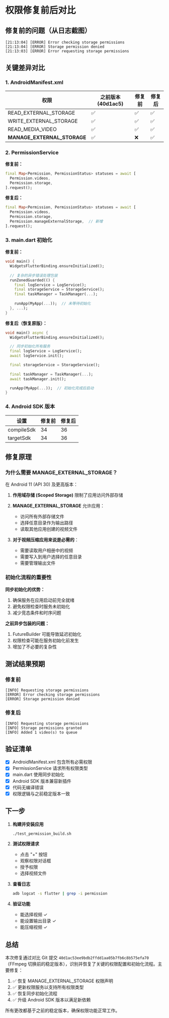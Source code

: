 # 权限修复前后对比

## 修复前的问题（从日志截图）

```
[21:13:04] [ERROR] Error checking storage permissions
[21:13:04] [ERROR] Storage permission denied
[21:13:03] [ERROR] Error requesting storage permissions
```

## 关键差异对比

### 1. AndroidManifest.xml

| 权限 | 之前版本 (40d1ac5) | 修复前 | 修复后 |
|------|-------------------|--------|--------|
| READ_EXTERNAL_STORAGE | ✅ | ✅ | ✅ |
| WRITE_EXTERNAL_STORAGE | ✅ | ✅ | ✅ |
| READ_MEDIA_VIDEO | ✅ | ✅ | ✅ |
| **MANAGE_EXTERNAL_STORAGE** | ✅ | ❌ | ✅ |

### 2. PermissionService

**修复前：**
```dart
final Map<Permission, PermissionStatus> statuses = await [
  Permission.videos,
  Permission.storage,
].request();
```

**修复后：**
```dart
final Map<Permission, PermissionStatus> statuses = await [
  Permission.videos,
  Permission.storage,
  Permission.manageExternalStorage,  // 新增
].request();
```

### 3. main.dart 初始化

**修复前：**
```dart
void main() {
  WidgetsFlutterBinding.ensureInitialized();
  
  // 复杂的异步错误处理包装
  runZonedGuarded(() {
    final logService = LogService();
    final storageService = StorageService();
    final taskManager = TaskManager(...);
    
    runApp(MyApp(...));  // 未等待初始化
  }, ...);
}
```

**修复后（恢复原版）：**
```dart
void main() async {
  WidgetsFlutterBinding.ensureInitialized();

  // 同步初始化所有服务
  final logService = LogService();
  await logService.init();

  final storageService = StorageService();
  
  final taskManager = TaskManager(...);
  await taskManager.init();

  runApp(MyApp(...));  // 初始化完成后启动
}
```

### 4. Android SDK 版本

| 设置 | 修复前 | 修复后 |
|------|--------|--------|
| compileSdk | 34 | 36 |
| targetSdk | 34 | 36 |

## 修复原理

### 为什么需要 MANAGE_EXTERNAL_STORAGE？

在 Android 11 (API 30) 及更高版本：

1. **作用域存储 (Scoped Storage)** 限制了应用访问外部存储
2. **MANAGE_EXTERNAL_STORAGE** 允许应用：
   - 访问所有外部存储文件
   - 选择任意目录作为输出路径
   - 读取其他应用创建的视频文件

3. **对于视频压缩应用来说是必需的**：
   - 需要读取用户相册中的视频
   - 需要写入到用户选择的任意目录
   - 需要管理输出文件

### 初始化流程的重要性

**同步初始化的优势：**
1. 确保服务在应用启动前完全就绪
2. 避免权限检查时服务未初始化
3. 减少竞态条件和时序问题

**之前异步包装的问题：**
1. FutureBuilder 可能导致延迟初始化
2. 权限检查可能在服务初始化前发生
3. 增加了不必要的复杂性

## 测试结果预期

### 修复前
```
[INFO] Requesting storage permissions
[ERROR] Error checking storage permissions
[ERROR] Storage permission denied
```

### 修复后
```
[INFO] Requesting storage permissions
[INFO] Storage permissions granted
[INFO] Added 1 video(s) to queue
```

## 验证清单

- [x] AndroidManifest.xml 包含所有必需权限
- [x] PermissionService 请求所有权限类型
- [x] main.dart 使用同步初始化
- [x] Android SDK 版本兼容新插件
- [x] 代码无编译错误
- [x] 权限逻辑与之前稳定版本一致

## 下一步

1. **构建并安装应用**
   ```bash
   ./test_permission_build.sh
   ```

2. **测试权限请求**
   - 点击 "+" 按钮
   - 观察权限对话框
   - 授予权限
   - 选择视频文件

3. **查看日志**
   ```bash
   adb logcat -s flutter | grep -i permission
   ```

4. **验证功能**
   - 能选择视频 ✓
   - 能设置输出目录 ✓
   - 能压缩视频 ✓

## 总结

本次修复通过对比 Git 提交 `40d1ac53ee9bdb2ffdd1aa05b7fb6c8b575efa70`（FFmpeg 切换前的稳定版本），识别并恢复了关键的权限配置和初始化流程。主要修复：

1. ✅ 恢复 MANAGE_EXTERNAL_STORAGE 权限声明
2. ✅ 更新权限服务以支持所有权限类型  
3. ✅ 恢复同步初始化流程
4. ✅ 升级 Android SDK 版本以满足新依赖

所有更改都基于之前的稳定版本，确保权限功能正常工作。
